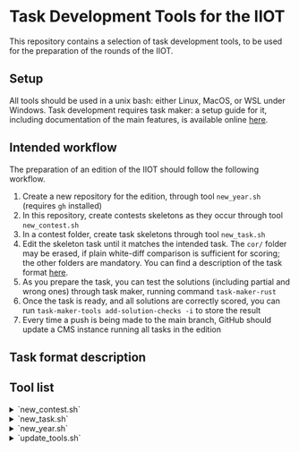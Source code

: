 # Task Development Tools for the IIOT

This repository contains a selection of task development tools, to be used for the preparation of the rounds of the IIOT. 

## Setup

All tools should be used in a unix bash: either Linux, MacOS, or WSL under Windows. Task development requires task maker: a setup guide for it, including documentation of the main features, is available online [here](https://github.com/edomora97/task-maker-rust#readme).

## Intended workflow

The preparation of an edition of the IIOT should follow the following workflow.

1. Create a new repository for the edition, through tool `new_year.sh` (requires `gh` installed)
1. In this repository, create contests skeletons as they occur through tool `new_contest.sh`
1. In a contest folder, create task skeletons through tool `new_task.sh`
1. Edit the skeleton task until it matches the intended task. The `cor/` folder may be erased, if plain white-diff comparison is sufficient for scoring; the other folders are mandatory. You can find a description of the task format [here](https://github.com/iio-team/tools#task-format-description).
1. As you prepare the task, you can test the solutions (including partial and wrong ones) through task maker, running command `task-maker-rust`
1. Once the task is ready, and all solutions are correctly scored, you can run `task-maker-tools add-solution-checks -i` to store the result 
1. Every time a push is being made to the main branch, GitHub should update a CMS instance running all tasks in the edition 

## Task format description

## Tool list

<details>
<summary>`new_contest.sh`</summary>

More help.

</details>

<details>
<summary>`new_task.sh`</summary>

More help.

</details>

<details>
<summary>`new_year.sh`</summary>

More help.

</details>

<details>
<summary>`update_tools.sh`</summary>

If run in an edition repository, it updates the tools folder to the latest version.

</details>
